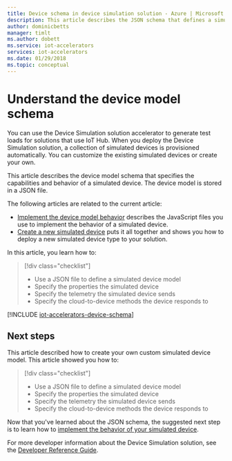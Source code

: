 ```yaml
---
title: Device schema in device simulation solution - Azure | Microsoft Docs
description: This article describes the JSON schema that defines a simulated device in the device simulation solution.
author: dominicbetts
manager: timlt
ms.author: dobett
ms.service: iot-accelerators
services: iot-accelerators
ms.date: 01/29/2018
ms.topic: conceptual
---
```


# Understand the device model schema

You can use the Device Simulation solution accelerator to generate test loads for solutions that use IoT Hub. When you deploy the Device Simulation solution, a collection of simulated devices is provisioned automatically. You can customize the existing simulated devices or create your own.

This article describes the device model schema that specifies the capabilities and behavior of a simulated device. The device model is stored in a JSON file.

The following articles are related to the current article:

* [Implement the device model behavior](iot-accelerators-device-simulation-device-behavior.md) describes the JavaScript files you use to implement the behavior of a simulated device.
* [Create a new simulated device](iot-accelerators-remote-monitoring-test.md) puts it all together and shows you how to deploy a new simulated device type to your solution.

In this article, you learn how to:

>[!div class="checklist"]
> * Use a JSON file to define a simulated device model
> * Specify the properties the simulated device
> * Specify the telemetry the simulated device sends
> * Specify the cloud-to-device methods the device responds to

[!INCLUDE [iot-accelerators-device-schema](../../includes/iot-accelerators-device-schema.md)]

## Next steps

This article described how to create your own custom simulated device model. This article showed you how to:

<!-- Repeat task list from intro -->
>[!div class="checklist"]
> * Use a JSON file to define a simulated device model
> * Specify the properties the simulated device
> * Specify the telemetry the simulated device sends
> * Specify the cloud-to-device methods the device responds to

Now that you've learned about the JSON schema, the suggested next step is to learn how to [implement the behavior of your simulated device](iot-accelerators-device-simulation-device-behavior.md).

For more developer information about the Device Simulation solution, see the [Developer Reference Guide](https://github.com/Azure/device-simulation-dotnet/wiki/Simulation-Service-Developer-Reference-Guide).
